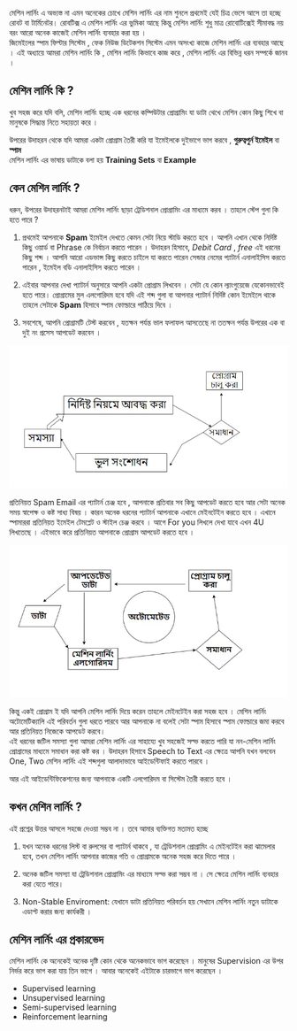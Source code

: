 মেশিন লার্নিং এ অভ্যস্ত না এমন অনেকের চোখে মেশিন লার্নিং এর নাম শুনলে প্রথমেই যেই চিত্র ভেসে আসে তা হচ্ছে রোবট বা টার্মিনেটর। রোবটিক্স এ মেশিন লার্নিং এর ভুমিকা আছে কিন্তু মেশিন লার্নিং শুধু মাত্র রোবোটিক্সেই সীমাবদ্ধ নয় বরং আরো অনেক কাজেই মেশিন লার্নিং ব্যবহার করা হয় ।    
জিমেইলের স্পাম ফিল্টার সিস্টেম , ফেক নিউজ ডিটেকশন সিস্টেম এমন অসংখ্য কাজে মেশিন লার্নিং এর ব্যবহার আছে । এই অধ্যায়ে আমরা মেশিন লার্নিং কি , মেশিন লার্নিং কিভাবে কাজ করে , মেশিন লার্নিং এর বিভিন্ন ধরন সম্পর্কে জানব ।   


## মেশিন লার্নিং কি ?
খুব সহজ করে যদি বলি, মেশিন লার্নিং হচ্ছে এক ধরনের কম্পিউটার প্রোগ্রামিং যা ডাটা থেখে মেশিন কোন কিছু শিখে বা মানুষকে সিদ্ধান্ত নিতে সহায়তা করে । 
   
উপরের উদাহরন থেকে যদি আমরা একটা প্রোগ্রাম তৈরী করি যা ইমেইলকে দুইভাগে ভাগ করবে , **গুরুত্বপুর্ন ইমেইল** বা **স্পাম**   
মেশিন লার্নিং এর ভাষায় ডাটাকে বলা হয় **Training Sets** বা **Example**

## কেন মেশিন লার্নিং ?

ধরুন, উপরের উদাহরনটাই আমরা মেশিন লার্নিং ছাড়া ট্রেডিশনাল প্রোগ্রামিং এর মাধ্যমে করব । তাহলে স্টেপ গুলা কি হতে পারে ?  
1. প্রথমেই আপনাকে **Spam** ইমেইল দেখতে কেমন সেটা নিয়ে স্টাডি করতে হবে । আপনি এখান থেকে নির্দিষ্ট কিছু ওয়ার্ড বা Phrase কে নির্বাচন করতে পারেন । উদাহরন হিসাবে, *Debit Card* , *free* এই ধরনের কিছু শব্দ । আপনি আরো এডভান্স কিছু করতে চাইলে যা করতে পারেন সেন্ডার নেমের প্যাটার্ন এনালাইসিস করতে পারেন , ইমেইল বডি এনালাইসিস করতে পারেন । 

2. এইবার আপনার দেখা প্যাটার্ন অনুসারে আপনি একটা প্রোগ্রাম লিখবেন । সেটা যে কোন  ল্যাংগুয়েজে যেকোনভাবেই হতে পারে। প্রোগ্রামের মুল এলগোরিদম হবে যদি এই শব্দ গুলা বা আপনার প্যাটার্ন নির্দিষ্ট কোন ইমেইলে থাকে তাহলে সেটাকে **Spam** হিসাবে স্পাম ফোল্ডারে পাঠিয়ে দিবে । 

3. সবশেষে, আপনি প্রোগ্রামটি টেস্ট করবেন , যতক্ষন পর্যন্ত ভাল ফলাফল আসতেছে না ততক্ষন পর্যন্ত উপরের এক বা দুই নং প্রসেস আপডেট করবেন । 


![alt text](https://github.com/aouwalitshikkha/ml-courses/blob/main/What%20is%20ML/images/traditional-program.jpg 'মেশিন লার্নিং প্রোগ্রামিং এলগোরিদম')

প্রতিনিয়ত Spam Email এর প্যাটার্ন চেঞ্জ হবে , আপনাকে প্রতিবার সব কিছু আপডেট করতে হবে আর সেটা অনেক সময় স্বাপেক্ষ ও কষ্ট সাধ্য বিষয় । কারন অনেক ধরনের প্যাটার্ন আপনাকে এখানে মেইনটেইন করতে হবে ।  এখানে স্পামাররা প্রতিনিয়ত ইমেইল টেমপ্লেট ও স্টাইল চেঞ্জ করবে । আগে  For you লিখলে দেখা যাবে এখন 4U লিখতেছে । এইভাবে করে প্রতিনিয়ত আপনাকে প্রোগ্রাম আপডেট করতে হবে । 



![alt text](https://github.com/aouwalitshikkha/ml-courses/blob/main/What%20is%20ML/images/ml-program.jpg 'ট্রেডিশনাল প্রোগ্রামিং এর ধাপ')

কিন্তু একই প্রোগ্রাম ই যদি আপনি মেশিন লার্নিং দিয়ে করেন তাহলে মেইনটেইন করা সহজ হবে ।  মেশিন লার্নিং অটোমেটিক্যালি এই পরিবর্তন গুলা ধরতে পারবে আর আপনাকে না বলেই সেটা স্পাম হিসাবে স্পাম ফোল্ডারে জমা করবে আর প্রতিনিয়ত নিজেকে আপডেট করবে।   
এই ধরনের জটিল সমস্যা গুলা আমরা মেশিন লার্নিং এর সাহায্যে খুব সহজেই সল্ভ করতে পারি  যা নন-মেশিন লার্নিং প্রোগ্রামের মাধ্যমে সমাধান করা কষ্ট কর । উদাহরন হিসাবে Speech to Text এর ক্ষেত্রে আপনি যখন বলবেন One, Two মেশিন লার্নিং এই শব্দগুলা আলাদাভাবে আইডেন্টিফাই করতে পারবে ।   

আর এই আইডেন্টিফিকেশনের জন্য আপনাকে একটি এলগোরিদম বা সিস্টেম তৈরী করতে হবে । 

## কখন মেশিন লার্নিং ?

এই প্রশ্নের উত্তর আসলে সহজে দেওয়া সম্ভব না । তবে আমার ব্যক্তিগত মতামত হচ্ছে 

1. যখন অনেক ধরনের লিস্ট বা রুলসের বা প্যাটার্ন থাকবে , যা ট্রেডিশনাল প্রোগ্রামিং এ মেইনটেইন করা ঝামেলার হবে, তখন মেশিন লার্নিং আপনার কাজের গতি ও প্রোগ্রামকে অনেক সহজ করে দিতে পারে । 

2. অনেক জটিল সমস্যা যা ট্রেডিশনাল প্রোগ্রামিং এর মাধ্যমে সল্ভ করা সম্ভব না । সে ক্ষেত্রে মেশিন লার্নিং ব্যবহার করা যেতে পারে। 

3. Non-Stable Enviroment: যেখানে ডাটা প্রতিনিয়ত পরিবর্তন হয় সেখানে মেশিন লার্নিং নতুন ডাটাকে এডাপ্ট করার জন্য কার্যকরী । 

## মেশিন লার্নিং এর প্রকারভেদ 

মেশিন লার্নিং কে অনেকেই অনেক দৃষ্টি কোন থেকে অনেকভাবে ভাগ করেছেন । মানুষের Supervision এর উপর নির্ভর করে ভাগ করা যায় তিন ভাগে । আবার অনেকেই এইটাকে চারভাগে ভাগ করেছেন । 

- Supervised learning
- Unsupervised learning
- Semi-supervised learning
- Reinforcement learning






